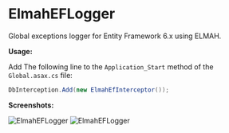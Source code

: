 ElmahEFLogger
=======
Global exceptions logger for Entity Framework 6.x using ELMAH.


**Usage:**

Add The following line to the `Application_Start` method of the `Global.asax.cs` file:

```csharp
DbInterception.Add(new ElmahEfInterceptor());
```


**Screenshots:**

![ElmahEFLogger](https://raw.githubusercontent.com/VahidN/ElmahEFLogger/master/Images/elmahef01.png)
![ElmahEFLogger](https://raw.githubusercontent.com/VahidN/ElmahEFLogger/master/Images/elmahef02.png)
